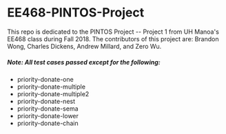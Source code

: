 # EE468-PINTOS-Project
This repo is dedicated to the PINTOS Project -- Project 1 from UH Manoa's EE468 class during Fall 2018. The contributors of this project are: Brandon Wong, Charles Dickens, Andrew Millard, and Zero Wu.

##### Note: All test cases passed except for the following:
* priority-donate-one
* priority-donate-multiple
* priority-donate-multiple2
* priority-donate-nest
* priority-donate-sema
* priority-donate-lower
* priority-donate-chain
